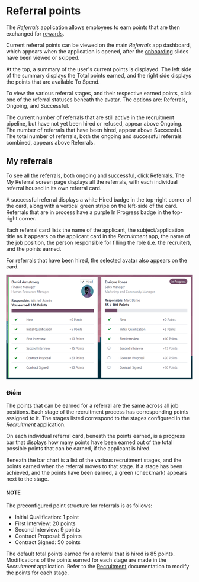 # Referral points

The *Referrals* application allows employees to earn points that are then exchanged for
[rewards](rewards.md).

Current referral points can be viewed on the main *Referrals* app dashboard, which appears when the
application is opened, after the [onboarding](../referrals.md#referrals-onboarding) slides have been viewed or
skipped.

At the top, a summary of the user's current points is displayed. The left side of the summary
displays the Total points earned, and the right side displays the points that are
available To Spend.

To view the various referral stages, and their respective earned points, click one of the referral
statuses beneath the avatar. The options are: Referrals, Ongoing, and
Successful.

The current number of referrals that are still active in the recruitment pipeline, but have not yet
been hired or refused, appear above Ongoing. The number of referrals that have been
hired, appear above Successful. The total number of referrals, both the ongoing and
successful referrals combined, appears above Referrals.

## My referrals

To see all the referrals, both ongoing and successful, click Referrals. The
My Referral screen page displays all the referrals, with each individual referral housed
in its own referral card.

A successful referral displays a white <i class="fa fa-check"></i> Hired badge in the top-right
corner of the card, along with a vertical green stripe on the left-side of the card. Referrals that
are in process have a purple In Progress badge in the top-right corner.

Each referral card lists the name of the applicant, the subject/application title as it appears on
the applicant card in the *Recruitment* app, the name of the job position, the person responsible
for filling the role (i.e. the recruiter), and the points earned.

For referrals that have been hired, the selected avatar also appears on the card.

![Two referral cards, one hired and one in-progress.](../../../.gitbook/assets/referrals.png)

### Điểm

The points that can be earned for a referral are the same across all job positions. Each stage of
the recruitment process has corresponding points assigned to it. The stages listed correspond to the
stages configured in the *Recruitment* application.

On each individual referral card, beneath the points earned, is a progress bar that displays how
many points have been earned out of the total possible points that can be earned, if the applicant
is hired.

Beneath the bar chart is a list of the various recruitment stages, and the points earned when the
referral moves to that stage. If a stage has been achieved, and the points have been earned, a green
<i class="fa fa-check"></i> (checkmark) appears next to the stage.

#### NOTE
The preconfigured point structure for referrals is as follows:

- Initial Qualification: 1 point
- First Interview: 20 points
- Second Interview: 9 points
- Contract Proposal: 5 points
- Contract Signed: 50 points

The default total points earned for a referral that is hired is 85 points. Modifications of the
points earned for each stage are made in the *Recruitment* application. Refer to the
[Recruitment](../recruitment.md#recruitment-modify-stages) documentation to modify the points for each stage.
